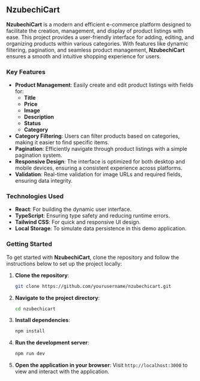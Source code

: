 ## NzubechiCart

**NzubechiCart** is a modern and efficient e-commerce platform designed to facilitate the creation, management, and display of product listings with ease. This project provides a user-friendly interface for adding, editing, and organizing products within various categories. With features like dynamic filtering, pagination, and seamless product management, **NzubechiCart** ensures a smooth and intuitive shopping experience for users.

### Key Features

- **Product Management**: Easily create and edit product listings with fields for:
  - **Title**
  - **Price**
  - **Image**
  - **Description**
  - **Status**
  - **Category**
- **Category Filtering**: Users can filter products based on categories, making it easier to find specific items.
- **Pagination**: Efficiently navigate through product listings with a simple pagination system.
- **Responsive Design**: The interface is optimized for both desktop and mobile devices, ensuring a consistent experience across platforms.
- **Validation**: Real-time validation for image URLs and required fields, ensuring data integrity.

### Technologies Used

- **React**: For building the dynamic user interface.
- **TypeScript**: Ensuring type safety and reducing runtime errors.
- **Tailwind CSS**: For quick and responsive UI design.
- **Local Storage**: To simulate data persistence in this demo application.

### Getting Started

To get started with **NzubechiCart**, clone the repository and follow the instructions below to set up the project locally:

1. **Clone the repository**:
    ```bash
    git clone https://github.com/yourusername/nzubechicart.git
    ```
2. **Navigate to the project directory**:
    ```bash
    cd nzubechicart
    ```
3. **Install dependencies**:
    ```bash
    npm install
    ```
4. **Run the development server**:
    ```bash
    npm run dev
    ```
5. **Open the application in your browser**:
    Visit `http://localhost:3000` to view and interact with the application.

